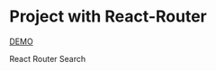 # Project with React-Router

[DEMO](https://webdirection-dev.github.io/food-spa/)

React Router
Search
